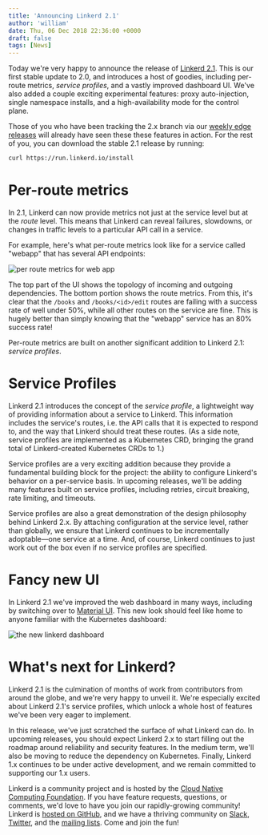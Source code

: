 ```yaml
---
title: 'Announcing Linkerd 2.1'
author: 'william'
date: Thu, 06 Dec 2018 22:36:00 +0000
draft: false
tags: [News]
---
```


Today we're very happy to announce the release of [Linkerd 2.1](https://github.com/linkerd/linkerd2/releases/tag/stable-2.1.0). This is our first stable update to 2.0, and introduces a host of goodies, including per-route metrics, _service profiles_, and a vastly improved dashboard UI. We've also added a couple exciting experimental features: proxy auto-injection, single namespace installs, and a high-availability mode for the control plane.

Those of you who have been tracking the 2.x branch via our [weekly edge releases](https://linkerd.io/2/edge/) will already have seen these these features in action. For the rest of you, you can download the stable 2.1 release by running:

```bash
curl https://run.linkerd.io/install
```

# Per-route metrics

In 2.1, Linkerd can now provide metrics not just at the service level but at the _route_ level. This means that Linkerd can reveal failures, slowdowns, or changes in traffic levels to a particular API call in a service.

For example, here's what per-route metrics look like for a service called "webapp" that has several API endpoints:

![per route metrics for web app](/uploads/2018/12/Screenshot-2018-12-06-11.58.17.png)

The top part of the UI shows the topology of incoming and outgoing dependencies. The bottom portion shows the route metrics. From this, it's clear that the `/books` and `/books/<id>/edit` routes are failing with a success rate of well under 50%, while all other routes on the service are fine. This is hugely better than simply knowing that the "webapp" service has an 80% success rate!

Per-route metrics are built on another significant addition to Linkerd 2.1: _service profiles_.

# Service Profiles

Linkerd 2.1 introduces the concept of the _service profile_, a lightweight way of providing information about a service to Linkerd. This information includes the service's routes, i.e. the API calls that it is expected to respond to, and the way that Linkerd should treat these routes. (As a side note, service profiles are implemented as a Kubernetes CRD, bringing the grand total of Linkerd-created Kubernetes CRDs to 1.)

Service profiles are a very exciting addition because they provide a fundamental building block for the project: the ability to configure Linkerd's behavior on a per-service basis. In upcoming releases, we'll be adding many features built on service profiles, including retries, circuit breaking, rate limiting, and timeouts.

Service profiles are also a great demonstration of the design philosophy behind Linkerd 2.x. By attaching configuration at the service level, rather than globally, we ensure that Linkerd continues to be incrementally adoptable—one service at a time. And, of course, Linkerd continues to just work out of the box even if no service profiles are specified.

# Fancy new UI

In Linkerd 2.1 we've improved the web dashboard in many ways, including by switching over to [Material UI](https://material-ui.com/). This new look should feel like home to anyone familiar with the Kubernetes dashboard:

![the new linkerd dashboard](/uploads/2018/12/Screenshot-2018-12-06-12.00.27.png)

# What's next for Linkerd?

Linkerd 2.1 is the culmination of months of work from contributors from around the globe, and we're very happy to unveil it. We're especially excited about Linkerd 2.1's service profiles, which unlock a whole host of features we've been very eager to implement.

In this release, we've just scratched the surface of what Linkerd can do. In upcoming releases, you should expect Linkerd 2.x to start filling out the roadmap around reliability and security features. In the medium term, we'll also be moving to reduce the dependency on Kubernetes. Finally, Linkerd 1.x continues to be under active development, and we remain committed to supporting our 1.x users.

Linkerd is a community project and is hosted by the [Cloud Native Computing Foundation](https://cncf.io). If you have feature requests, questions, or comments, we'd love to have you join our rapidly-growing community! Linkerd is [hosted on GitHub](https://github.com/linkerd/linkerd2), and we have a thriving community on [Slack](https://slack.linkerd.io), [Twitter](https://twitter.com/linkerd), and the [mailing lists](https://lists.cncf.io/g/cncf-linkerd-users). Come and join the fun!
